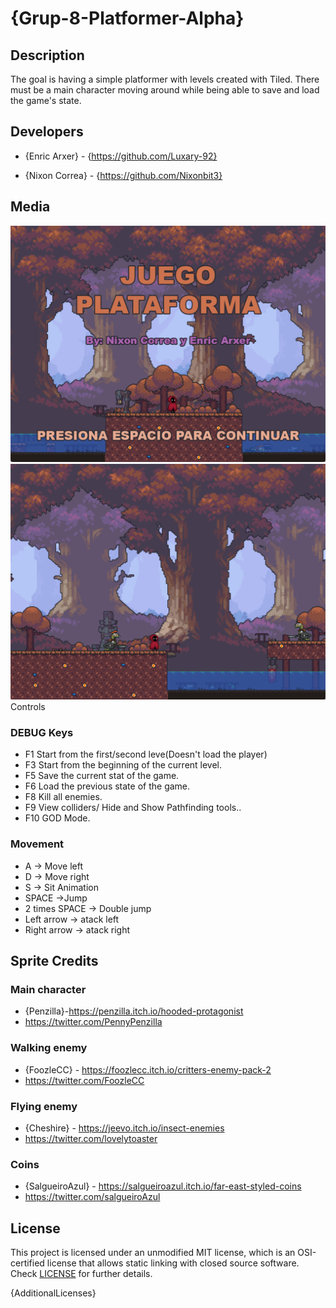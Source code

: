 # {Grup-8-Platformer-Alpha}

## Description

The goal is having a simple platformer with levels created with Tiled. There must be a main character moving around while being able to save and load the game's state.

## Developers

 - {Enric Arxer} - {https://github.com/Luxary-92}
 
 - {Nixon Correa} - {https://github.com/Nixonbit3}

## Media

<img src="https://github.com/Luxary-92/Grup-8-Platformer-Alpha/blob/main/Game%20Screenshots/Screenshot_1.png" width="700">
<img src="https://github.com/Luxary-92/Grup-8-Platformer-Alpha/blob/main/Game%20Screenshots/Screenshot_2.png" width="700 >
<img src="https://github.com/Luxary-92/Grup-8-Platformer-Alpha/blob/main/Game%20Screenshots/Screenshot_3.png" width="700 >


## Controls

### DEBUG Keys

 - F1 Start from the first/second leve(Doesn't load the player)
 - F3 Start from the beginning of the current level.
 - F5 Save the current stat of the game.
 - F6 Load the previous state of the game.
 - F8 Kill all enemies.
 - F9 View colliders/ Hide and Show Pathfinding tools..
 - F10 GOD Mode.

### Movement

 - A -> Move left
 - D -> Move right
 - S -> Sit Animation
 - SPACE ->Jump
 - 2 times SPACE -> Double jump
 - Left arrow -> atack left
 - Right arrow -> atack right

## Sprite Credits
### Main character
- {Penzilla}-https://penzilla.itch.io/hooded-protagonist
- https://twitter.com/PennyPenzilla
### Walking enemy
- {FoozleCC} - https://foozlecc.itch.io/critters-enemy-pack-2
- https://twitter.com/FoozleCC
### Flying enemy
- {Cheshire} - https://jeevo.itch.io/insect-enemies
- https://twitter.com/lovelytoaster
### Coins 
- {SalgueiroAzul} - https://salgueiroazul.itch.io/far-east-styled-coins
- https://twitter.com/salgueiroAzul


## License

This project is licensed under an unmodified MIT license, which is an OSI-certified license that allows static linking with closed source software. Check [LICENSE](LICENSE) for further details.

{AdditionalLicenses}
